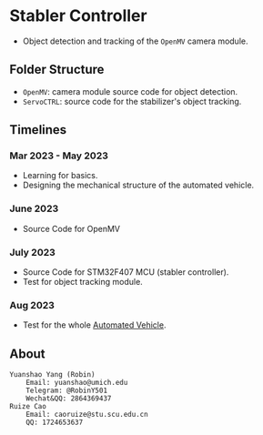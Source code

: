 # Stabler Controller

* Object detection and tracking of the `OpenMV` camera module. 

## Folder Structure

* `OpenMV`: camera module source code for object detection. 
* `ServoCTRL`: source code for the stabilizer's object tracking.

## Timelines

### Mar 2023 - May 2023

* Learning for basics. 
* Designing the mechanical structure of the automated vehicle. 

### June 2023

* Source Code for OpenMV

### July 2023

* Source Code for STM32F407 MCU (stabler controller).
* Test for object tracking module.

### Aug 2023

* Test for the whole [Automated Vehicle](https://github.com/CRZLost/Automatic-Ball-Picking-Car/tree/main).



## About

```
Yuanshao Yang (Robin)
	Email: yuanshao@umich.edu
	Telegram: @RobinY501
	Wechat&QQ: 2864369437
Ruize Cao
	Email: caoruize@stu.scu.edu.cn
	QQ: 1724653637
```


